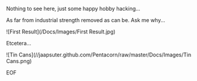 Nothing to see here, just some happy hobby hacking...

As far from industrial strength removed as can be. Ask me why...

![First Result](/Docs/Images/First Result.jpg)

Etcetera...

![Tin Cans](//jaapsuter.github.com/Pentacorn/raw/master/Docs/Images/Tin Cans.png)

EOF

